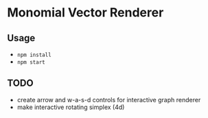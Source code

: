 # Monomial Vector Renderer


## Usage

* `npm install`
* `npm start`


## TODO

* create arrow and w-a-s-d controls for interactive graph renderer
* make interactive rotating simplex (4d)

